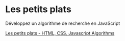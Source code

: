# Les petits plats

Développez un algorithme de recherche en JavaScript

[Les petits plats - HTML, CSS, Javascript Algorithms](https://juliemoreau01.github.io/MoreauJulie_7_08102021/)

